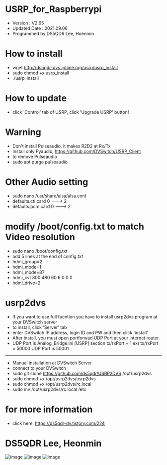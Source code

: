 # USRP_for_Raspberrypi
- Version : V2.95
- Updated Date : 2021.09.06
- Programmed by DS5QDR Lee, Hoenmin

# How to install 
- wget http://ds5qdr-dvs.iptime.org/usrp/usrp_install
- sudo chmod +x usrp_install
- ./usrp_install 

# How to update
- click 'Control' tab of USRP, click 'Upgrade USRP' button!

# Warning
- Don't install Pulseaudio, it makes R2D2 at Rx/Tx
- Install only Pyaudio, https://github.com/DVSwitch/USRP_Client
- to remove Pulseaudio 
- sudo apt purge pulseaudio

# Other Audio setting
- sudo nano /usr/share/alsa/alsa.conf
- defaults.ctl.card 0 ---> 2
- defaults.pcm.card 0 ---> 2

# modify /boot/config.txt to match Video resolution
- sudo nano /boot/config.txt
- add 5 lines at the end of config.txt
- hdmi_group=2
- hdmi_mode=1
- hdmi_mode=87
- hdmi_cvt 800 480 60 6 0 0 0
- hdmi_drive=2

# usrp2dvs 
- If you want to use full fucntion you have to install usrp2dvs program at your DVSwitch server
- to install, click 'Server' tab
- enter DVSwitch IP address, login ID and PW and then click 'install'
- After install, you must open portforwad UDP Port at your internet router.
- UDP Port is Analog_Bridge.ini [USRP] section tx/rxPort + 1  ex) tx/rxPort = 50000 UDP Port is 50001
-----------------------------------------------------------------------------------------------------
- Manual installation at DVSwitch Server
- connect to your DVSwitch
- sudo git clone https://github.com/ds5qdr/USRP2DVS /opt/usrp2dvs
- sudo chmod +x /opt/usrp2dvs/usrp2dvs
- sudo chmod +x /opt/usrp2dvs/rc.local
- sudo mv /opt/usrp2dvs/rc.local /etc


# for more information
- click here, https://ds5qdr-dv.tistory.com/224

# DS5QDR Lee, Heonmin

![image](https://user-images.githubusercontent.com/64110724/129439417-da88633c-1f49-4744-ad14-89e6ed44eb68.png)
![image](https://user-images.githubusercontent.com/64110724/129439515-706fb468-88c0-4ae9-8df7-2b9cf832451a.png)
![image](https://user-images.githubusercontent.com/64110724/129439571-aaa1a5e0-25fe-4f3e-bad2-e7906a455fa6.png)

